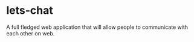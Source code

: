 lets-chat
=========

A full fledged web application that will allow people to communicate with each other on web.
